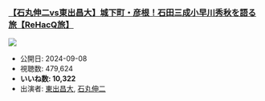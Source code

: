 ### [【石丸伸二vs東出昌大】城下町・彦根！石田三成小早川秀秋を語る旅【ReHacQ旅】](https://www.youtube.com/watch?v=J3mfkqBhDaY)
[![](https://img.youtube.com/vi/J3mfkqBhDaY/sddefault.jpg)](https://www.youtube.com/watch?v=J3mfkqBhDaY)
-   公開日: 2024-09-08
-   視聴数: 479,624
-   **いいね数: 10,322**
-   出演者: [東出昌大](/rehacq_fan/people/東出昌大 "wikilink"), [石丸伸二](/rehacq_fan/people/石丸伸二 "wikilink")
